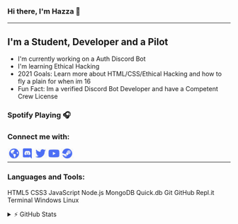 ### Hi there, I'm Hazza 👋

---

## I'm a Student, Developer and a Pilot

- I'm currently working on a Auth Discord Bot
- I'm learning Ethical Hacking
- 2021 Goals: Learn more about HTML/CSS/Ethical Hacking and how to fly a plain for when im 16
- Fun Fact: Im a verified Discord Bot Developer and have a Competent Crew License

### Spotify Playing 🎧

<link>

### Connect me with:

[<img align="left" alt="Hazza.tech" width="30px" src="./website.png" />][website]
[<img align="left" alt="Hazza | Discord" width="30px" src="./discord.png" />][discord]
[<img align="left" alt="Hazza | Twitter" width="30px" src="./twitter.png" />][twitter]
[<img align="left" alt="Hazza | Youtube" width="30px" src="./youtube.png" />][youtube]
[<img align="left" alt="Hazza | Steam" width="30px" src="./steam.png" />][steam]

<!-- a -->

<br />

---

### Languages and Tools:

HTML5
CSS3
JavaScript
Node.js
MongoDB
Quick.db
Git
GitHub
Repl.it
Terminal
Windows
Linux

<!-- <details>
  <summary>⚡ Recent GitHub Activity</summary>

1. 🎉 Merged PR [#1](https://github.com/codeSTACKr/free-developer-resources/pull/1) in [codeSTACKr/free-developer-resources](https://github.com/codeSTACKr/free-developer-resources)
2. 🗣 Commented on [#1](https://github.com/codeSTACKr/free-developer-resources/issues/1) in [codeSTACKr/free-developer-resources](https://github.com/codeSTACKr/free-developer-resources)
3. ❌ Closed PR [#1](https://github.com/codeSTACKr/build-responsive-website/pull/1) in [codeSTACKr/build-responsive-website](https://github.com/codeSTACKr/build-responsive-website)
4. ❗️ Closed issue [#4](https://github.com/codeSTACKr/codestackr-vscode-theme/issues/4) in [codeSTACKr/codestackr-vscode-theme](https://github.com/codeSTACKr/codestackr-vscode-theme)
5. 🗣 Commented on [#4](https://github.com/codeSTACKr/codestackr-vscode-theme/issues/4) in [codeSTACKr/codestackr-vscode-theme](https://github.com/codeSTACKr/codestackr-vscode-theme)

</details> -->

<details>
  <summary>⚡ GitHub Stats</summary>

  <img align="left" alt="Hazza's GitHub Stats" src="https://github-readme-stats.vercel.app/api?username=hazza88&show_icons=true&theme=radical&hide_border=true" />

</details>

[website]: https://hazza.tech
[discord]: https://discord.com/users/564778729902178305
[twitter]: https://twitter.com/Hazza88
[youtube]: https://www.youtube.com/channel/UCW3gvwastn2NKh0vLlmymuA
[steam]: https://steamcommunity.com/profiles/76561198995931789
